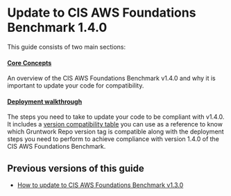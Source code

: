 # Update to CIS AWS Foundations Benchmark 1.4.0

This guide consists of two main sections:

<div className="dlist">

#### [Core Concepts](core-concepts.md)

An overview of the CIS AWS Foundations Benchmark v1.4.0 and why it is important to update your code for compatibility.

#### [Deployment walkthrough](deployment-walkthrough/step-1-update-references-to-the-gruntwork-infrastructure-as-code-library.md)

The steps you need to take to update your code to be compliant with v1.4.0. It includes a
[version compatibility table](deployment-walkthrough/step-1-update-references-to-the-gruntwork-infrastructure-as-code-library.md#compatibility-table) you can use as a reference to know which Gruntwork Repo version
tag is compatible along with the deployment steps you need to perform to achieve compliance with version 1.4.0 of the
CIS AWS Foundations Benchmark.

</div>

## Previous versions of this guide

- [How to update to CIS AWS Foundations Benchmark v1.3.0](/guides/stay-up-to-date/cis/cis-1.3.0)


<!-- ##DOCS-SOURCER-START
{
  "sourcePlugin": "local-copier",
  "hash": "8c0f9be6013feef70b809f0778c9116f"
}
##DOCS-SOURCER-END -->
